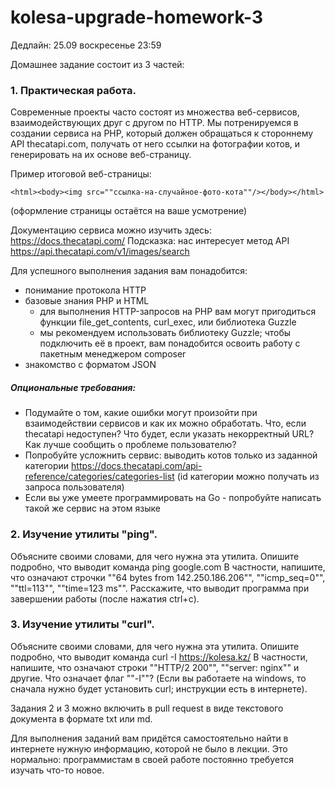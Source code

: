 # kolesa-upgrade-homework-3

Дедлайн: 25.09 воскресенье 23:59

Домашнее задание состоит из 3 частей:

### 1. Практическая работа.

Современные проекты часто состоят из множества веб-сервисов, взаимодействующих друг с другом по HTTP.
Мы потренируемся в создании сервиса на PHP, который должен обращаться к стороннему API thecatapi.com, получать от него ссылки на фотографии котов, и генерировать на их основе веб-страницу.

Пример итоговой веб-страницы:
```
<html><body><img src=""ссылка-на-случайное-фото-кота""/></body></html>
```
(оформление страницы остаётся на ваше усмотрение)

Документацию сервиса можно изучить здесь: https://docs.thecatapi.com/
Подсказка: нас интересует метод API https://api.thecatapi.com/v1/images/search

Для успешного выполнения задания вам понадобится:
* понимание протокола HTTP
* базовые знания PHP и HTML
    * для выполнения HTTP-запросов на PHP вам могут пригодиться функции file_get_contents, curl_exec, или библиотека Guzzle 
    * мы рекомендуем использовать библиотеку Guzzle; чтобы подключить её в проект, вам понадобится освоить работу с пакетным менеджером composer
* знакомство с форматом JSON

##### Опциональные требования:
* Подумайте о том, какие ошибки могут произойти при взаимодействии сервисов и как их можно обработать. Что, если thecatapi недоступен? Что будет, если указать некорректный URL? Как лучше сообщить о проблеме пользователю?
* Попробуйте усложнить сервис: выводить котов только из заданной категории https://docs.thecatapi.com/api-reference/categories/categories-list (id категории можно получать из запроса пользователя)
* Если вы уже умеете программировать на Go - попробуйте написать такой же сервис на этом языке

### 2. Изучение утилиты "ping".

Объясните своими словами, для чего нужна эта утилита. Опишите подробно, что выводит команда ping google.com
В частности, напишите, что означают строчки ""64 bytes from 142.250.186.206"", ""icmp_seq=0"",  ""ttl=113"", ""time=123 ms"".
Расскажите, что выводит программа при завершении работы (после нажатия ctrl+c).

### 3. Изучение утилиты "curl".

Объясните своими словами, для чего нужна эта утилита. Опишите подробно, что выводит команда curl -I https://kolesa.kz/
В частности, напишите, что означают строки ""HTTP/2 200"", ""server: nginx"" и другие. Что означает флаг ""-I""?
(Если вы работаете на windows, то сначала нужно будет установить curl; инструкции есть в интернете).

Задания 2 и 3 можно включить в pull request в виде текстового документа в формате txt или md.

Для выполнения заданий вам придётся самостоятельно найти в интернете нужную информацию, которой не было в лекции. Это нормально: программистам в своей работе постоянно требуется изучать что-то новое.
